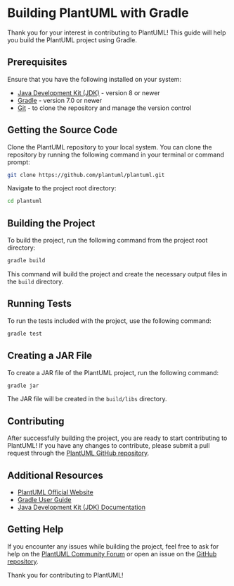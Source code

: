 # Building PlantUML with Gradle

Thank you for your interest in contributing to PlantUML! This guide will help you build the PlantUML project using Gradle.

## Prerequisites

Ensure that you have the following installed on your system:

- [Java Development Kit (JDK)](https://jdk.java.net/) - version 8 or newer
- [Gradle](https://gradle.org/install/) - version 7.0 or newer
- [Git](https://git-scm.com/book/en/v2/Getting-Started-Installing-Git) - to clone the repository and manage the version control

## Getting the Source Code

Clone the PlantUML repository to your local system. You can clone the repository by running the following command in your terminal or command prompt:

```sh
git clone https://github.com/plantuml/plantuml.git
```

Navigate to the project root directory:

```sh
cd plantuml
```

## Building the Project

To build the project, run the following command from the project root directory:

```sh
gradle build
```

This command will build the project and create the necessary output files in the `build` directory.

## Running Tests

To run the tests included with the project, use the following command:

```sh
gradle test
```

## Creating a JAR File

To create a JAR file of the PlantUML project, run the following command:

```sh
gradle jar
```

The JAR file will be created in the `build/libs` directory.

## Contributing

After successfully building the project, you are ready to start contributing to PlantUML! If you have any changes to contribute, please submit a pull request through the [PlantUML GitHub repository](https://github.com/plantuml/plantuml).

## Additional Resources

- [PlantUML Official Website](https://plantuml.com/)
- [Gradle User Guide](https://docs.gradle.org/current/userguide/userguide.html)
- [Java Development Kit (JDK) Documentation](https://docs.oracle.com/javase/11/)

## Getting Help

If you encounter any issues while building the project, feel free to ask for help on the [PlantUML Community Forum](https://forum.plantuml.net/) or open an issue on the [GitHub repository](https://github.com/plantuml/plantuml/issues).

Thank you for contributing to PlantUML!
